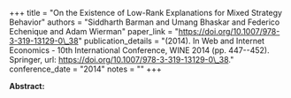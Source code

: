 +++
title = "On the Existence of Low-Rank Explanations for Mixed Strategy Behavior"
authors = "Siddharth Barman and Umang Bhaskar and Federico Echenique and Adam Wierman"
paper_link = "https://doi.org/10.1007/978-3-319-13129-0\_38"
publication_details = "(2014). In Web and Internet Economics - 10th International Conference,  WINE 2014 (pp. 447--452). Springer, url: <a href='https://doi.org/10.1007/978-3-319-13129-0\_38' target='_blank'>https://doi.org/10.1007/978-3-319-13129-0\_38</a>."
conference_date = "2014"
notes = ""
+++

<b>Abstract:</b>
